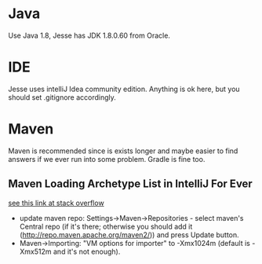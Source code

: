 # Java

Use Java 1.8, Jesse has JDK 1.8.0.60 from Oracle.

# IDE

Jesse uses intelliJ Idea community edition. Anything is ok here, but you should set .gitignore accordingly.

# Maven

Maven is recommended since is exists longer and maybe easier to find answers if we ever run into some problem. Gradle is fine too.

## Maven Loading Archetype List in IntelliJ For Ever

[see this link at stack overflow](http://stackoverflow.com/questions/17421103/create-a-maven-project-in-intellij-idea-12-but-alway-in-the-loading-archetype-l)

- update maven repo: Settings->Maven->Repositories - select maven's Central repo (if it's there; otherwise you should add it (http://repo.maven.apache.org/maven2/)) and press Update button.
- Maven->Importing: "VM options for importer" to -Xmx1024m (default is -Xmx512m and it's not enough). 
